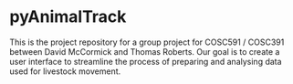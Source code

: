 # pyAnimalTrack

This is the project repository for a group project for COSC591 / COSC391 between David McCormick and Thomas Roberts. Our goal is to create a user interface to streamline the process of preparing and analysing data used for livestock movement.

 